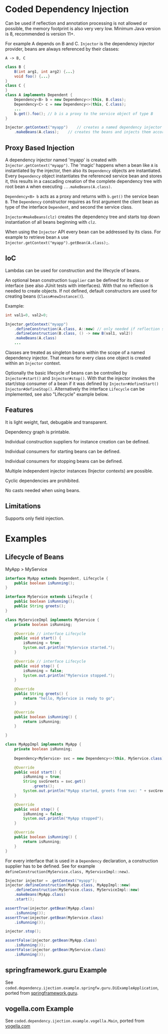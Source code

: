 # Coded Dependency Injection

Can be used if reflection and annotation processing is not allowed or possible, the memory footprint is also very very low.
Minimum Java version is 8, recommended is version 11+.

For example A depends on B and C. `Injector` is the dependency injector provider, beans are always referenced by their classes:

```
A -> B, C
```

```Java
class B {
	B(int arg1, int arg2) {...}
	void foo() {...}
}
class C {
}
class A implements Dependent {
	Dependency<B> b = new Dependency<>(this, B.class);
	Dependency<C> c = new Dependency<>(this, C.class);
	...
	b.get().foo(); // b is a proxy to the service object of type B
}

Injector.getContext("myapp")	// creates a named dependency injector
	.makeBeans(A.class);	// creates the beans and injects them accordingly

```

## Proxy Based Injection

A dependency injector named 'myapp' is created with `Injector.getContext("myapp")`.
The 'magic' happens when a bean like `A` is instantiated by the injector, then also its `Dependency` objects are instantiated.
Every `Dependency` object instantiates the referenced service bean and stores it, this results in a cascading creation of the complete dependency tree with root bean `A` when executing `...makeBeans(A.class)`. 

`Dependency<B> b` acts as a proxy and returns with `b.get()` the service bean `B`.
The `Dependency` constructor requires as first argument the client bean as type of the interface `Dependent`, 
and second the service class.

`Injector#makeBeans(clz)` creates the dependency tree and starts top down instantiation of all beans beginning with `clz`.

When using the `Injector` API every bean can be addressed by its class. For example to retrieve bean `A` use 
`Injector.getContext("myapp").getBean(A.class);`.

## IoC

Lambdas can be used for construction and the lifecycle of beans.

An optional bean construction `Supplier` can be defined for its class or interface (see also JUnit tests with interfaces).
With that no reflection is needed to create objects. 
If not defined, default constructors are used for creating beans (`Class#newInstance()`).

Example:

```Java
int val1=0, val2=0;

Injector.getContext("myapp")
	.defineConstruction(A.class, A::new) // only needed if reflection should/cannot be used
	.defineConstruction(B.class, () -> new B(val1, val2))
	.makeBeans(A.class)
	...
```

Classes are treated as singleton beans within the scope of a named dependency injector. 
That means for every class one object is created within an `Injector` context.

Optionally the basic lifecycle of beans can be controlled by `Injector#start()` and `Injector#stop()`.
With that the injector invokes the start/stop consumer of a bean if it was defined by `Injector#defineStart()`
`Injector#defineStop()`. 
Alternatively the interface `Lifecycle` can be implemented, see also "Lifecycle" example below.

## Features

It is light weight, fast, debugable and transparent.

Dependency graph is printable.

Individual construction suppliers for instance creation can be defined.

Individual consumers for starting beans can be defined.

Individual consumers for stopping beans can be defined.

Multiple independent injector instances (Injector contexts) are possible.

Cyclic dependencies are prohibited.

No casts needed when using beans.

## Limitations

Supports only field injection.

# Examples

## Lifecycle of Beans

MyApp > MyService


```Java
interface MyApp extends Dependent, Lifecycle {
	public boolean isRunning();
}

interface MyService extends Lifecycle {
	public boolean isRunning();
	public String greets();
}

class MyServiceImpl implements MyService {
	private boolean isRunning;

	@Override // interface Lifecycle
	public void start() {
		isRunning = true;
		System.out.println("MyService started.");
	}

	@Override // interface Lifecycle
	public void stop() {
		isRunning = false;
		System.out.println("MyService stopped.");
	}

	@Override
	public String greets() {
		return "hello, MyService is ready to go";
	}

	@Override
	public boolean isRunning() {
		return isRunning;
	}

}

class MyAppImpl implements MyApp {
	private boolean isRunning;
	
	Dependency<MyService> svc = new Dependency<>(this, MyService.class); // svc.get() can also be inlined

	@Override
	public void start() {
		isRunning = true;
		String svcGreets = svc.get()
			.greets();
		System.out.println("MyApp started, greets from svc: " + svcGreets);
	}

	@Override
	public void stop() {
		isRunning = false;
		System.out.println("MyApp stopped");
	}

	@Override
	public boolean isRunning() {
		return isRunning;
	}
}
```

For every interface that is used in a `Dependency` declaration, a construction supplier has to be defined.
See for example `defineConstruction(MyService.class, MyServiceImpl::new)`.

```Java
Injector injector = .getContext("myapp");
injector.defineConstruction(MyApp.class, MyAppImpl::new)
	.defineConstruction(MyService.class, MyServiceImpl::new)
	.makeBeans(MyApp.class)
	.start();

assertTrue(injector.getBean(MyApp.class)
	.isRunning());
assertTrue(injector.getBean(MyService.class)
	.isRunning());

injector.stop();

assertFalse(injector.getBean(MyApp.class)
	.isRunning());
assertFalse(injector.getBean(MyService.class)
	.isRunning());
```

## springframework.guru Example

See `coded.dependency.ijection.example.springfw.guru.DiExampleApplication`, ported from 
[springframework.guru](https://springframework.guru/dependency-injection-example-using-spring/).


## vogella.com Example

See `coded.dependency.ijection.example.vogella.Main`, ported from
[vogella.com](https://www.vogella.com/tutorials/SpringDependencyInjection/article.html)